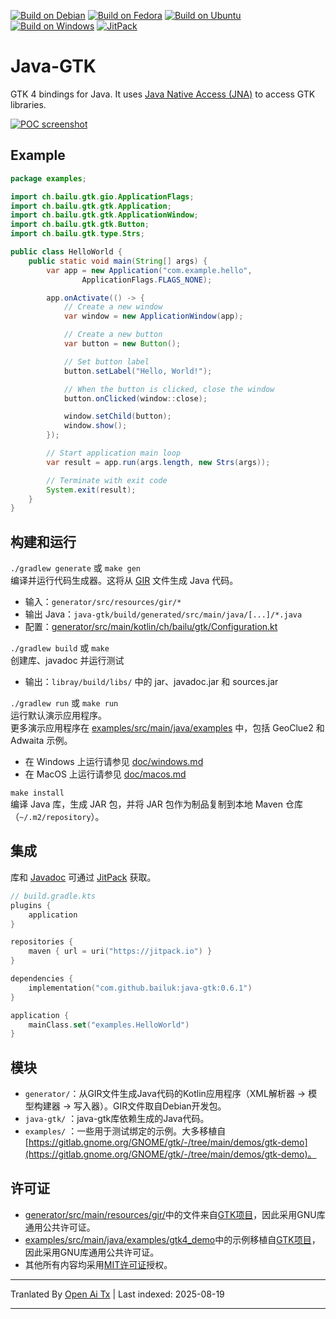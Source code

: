 [![Build on Debian](https://github.com/bailuk/java-gtk/actions/workflows/build-on-debian.yml/badge.svg)](https://github.com/bailuk/java-gtk/actions/workflows/build-on-debian.yml)
[![Build on Fedora](https://github.com/bailuk/java-gtk/actions/workflows/build-on-fedora.yml/badge.svg)](https://github.com/bailuk/java-gtk/actions/workflows/build-on-fedora.yml)
[![Build on Ubuntu](https://github.com/bailuk/java-gtk/actions/workflows/build-on-ubuntu.yml/badge.svg)](https://github.com/bailuk/java-gtk/actions/workflows/build-on-ubuntu.yml)
[![Build on Windows](https://github.com/bailuk/java-gtk/actions/workflows/build-on-windows.yml/badge.svg)](https://github.com/bailuk/java-gtk/actions/workflows/build-on-windows.yml)
[![JitPack](https://jitpack.io/v/bailuk/java-gtk.svg)](https://jitpack.io/#bailuk/java-gtk)

# Java-GTK
GTK 4 bindings for Java.
It uses [Java Native Access (JNA)](https://github.com/java-native-access/jna) to access GTK libraries. 

[![POC screenshot](https://raw.githubusercontent.com/bailuk/java-gtk/stage/doc/screenshot.png)](examples/src/main/java/examples/ImageBridge.java)

## Example

```java
package examples;

import ch.bailu.gtk.gio.ApplicationFlags;
import ch.bailu.gtk.gtk.Application;
import ch.bailu.gtk.gtk.ApplicationWindow;
import ch.bailu.gtk.gtk.Button;
import ch.bailu.gtk.type.Strs;

public class HelloWorld {
    public static void main(String[] args) {
        var app = new Application("com.example.hello",
                ApplicationFlags.FLAGS_NONE);

        app.onActivate(() -> {
            // Create a new window
            var window = new ApplicationWindow(app);

            // Create a new button
            var button = new Button();

            // Set button label
            button.setLabel("Hello, World!");

            // When the button is clicked, close the window
            button.onClicked(window::close);

            window.setChild(button);
            window.show();
        });

        // Start application main loop
        var result = app.run(args.length, new Strs(args));

        // Terminate with exit code
        System.exit(result);
    }
}
```
## 构建和运行
`./gradlew generate` 或 `make gen`  
编译并运行代码生成器。这将从 [GIR](https://gi.readthedocs.io/en/latest/) 文件生成 Java 代码。

- 输入：`generator/src/resources/gir/*`
- 输出 Java：`java-gtk/build/generated/src/main/java/[...]/*.java`
- 配置：[generator/src/main/kotlin/ch/bailu/gtk/Configuration.kt](https://raw.githubusercontent.com/bailuk/java-gtk/stage/generator/src/main/kotlin/ch/bailu/gtk/Configuration.kt)

`./gradlew build` 或 `make`  
创建库、javadoc 并运行测试

- 输出：`libray/build/libs/` 中的 jar、javadoc.jar 和 sources.jar 

`./gradlew run` 或 `make run`  
运行默认演示应用程序。  
更多演示应用程序在 [examples/src/main/java/examples](examples/src/main/java/examples) 中，包括 GeoClue2 和 Adwaita 示例。

- 在 Windows 上运行请参见 [doc/windows.md](https://raw.githubusercontent.com/bailuk/java-gtk/stage/doc/windows.md)
- 在 MacOS 上运行请参见 [doc/macos.md](https://raw.githubusercontent.com/bailuk/java-gtk/stage/doc/macos.md)

`make install`  
编译 Java 库，生成 JAR 包，并将 JAR 包作为制品复制到本地 Maven 仓库（`~/.m2/repository`）。

## 集成
库和 [Javadoc](https://javadoc.jitpack.io/com/github/bailuk/java-gtk/0.6.1/javadoc/) 可通过 [JitPack](https://jitpack.io) 获取。


```kotlin
// build.gradle.kts
plugins {
    application
}

repositories {
    maven { url = uri("https://jitpack.io") }
}

dependencies {
    implementation("com.github.bailuk:java-gtk:0.6.1")
}

application {
    mainClass.set("examples.HelloWorld")
}
```

## 模块
- `generator/`：从GIR文件生成Java代码的Kotlin应用程序（XML解析器 -> 模型构建器 -> 写入器）。GIR文件取自Debian开发包。
- `java-gtk/` ：java-gtk库依赖生成的Java代码。
- `examples/` ：一些用于测试绑定的示例。大多移植自[https://gitlab.gnome.org/GNOME/gtk/-/tree/main/demos/gtk-demo](https://gitlab.gnome.org/GNOME/gtk/-/tree/main/demos/gtk-demo)。
 
## 许可证
- [generator/src/main/resources/gir/](generator/src/main/resources/gir)中的文件来自[GTK项目](https://gitlab.gnome.org/GNOME/gtk)，因此采用GNU库通用公共许可证。
- [examples/src/main/java/examples/gtk4_demo](examples/src/main/java/examples/gtk4_demo)中的示例移植自[GTK项目](https://gitlab.gnome.org/GNOME/gtk/-/tree/main/demos/gtk-demo)，因此采用GNU库通用公共许可证。  
- 其他所有内容均采用[MIT许可证](https://en.wikipedia.org/wiki/MIT_License)授权。


---

Tranlated By [Open Ai Tx](https://github.com/OpenAiTx/OpenAiTx) | Last indexed: 2025-08-19

---